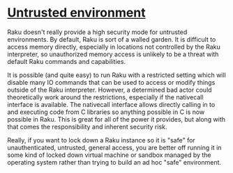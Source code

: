 [1]: https://rosettacode.org/wiki/Untrusted_environment

# [Untrusted environment][1]


Raku doesn't really provide a high security mode for untrusted environments. By default, Raku is sort of a walled garden. It is difficult to access memory directly, especially in locations not controlled by the Raku interpreter, so unauthorized memory access is unlikely to be a threat with default Raku commands and capabilities.



It is possible (and quite easy) to run Raku with a restricted setting which will disable many IO commands that can be used to access or modify things outside of the Raku interpreter. However, a determined bad actor could theoretically work around the restrictions, especially if the nativecall interface is available. The nativecall interface allows directly calling in to and executing code from C libraries so anything possible in C is now possible in Raku. This is great for all of the power it provides, but along with that comes the responsibility and inherent security risk.



Really, if you want to lock down a Raku instance so it is "safe" for unauthenticated, untrusted, general access, you are better off running it in some kind of locked down virtual machine or sandbox managed by the operating system rather than trying to build an ad hoc "safe" environment.
